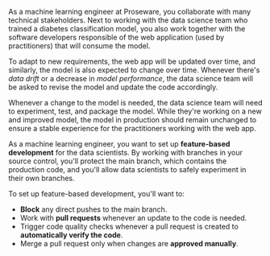As a machine learning engineer at Proseware, you collaborate with many technical stakeholders. Next to working with the data science team who trained a diabetes classification model, you also work together with the software developers responsible of the web application (used by practitioners) that will consume the model.

To adapt to new requirements, the web app will be updated over time, and similarly, the model is also expected to change over time. Whenever there's *data drift* or a decrease in *model performance*, the data science team will be asked to revise the model and update the code accordingly.

Whenever a change to the model is needed, the data science team will need to experiment, test, and package the model. While they're working on a new and improved model, the model in production should remain unchanged to ensure a stable experience for the practitioners working with the web app. 

As a machine learning engineer, you want to set up **feature-based development** for the data scientists. By working with branches in your source control, you'll protect the main branch, which contains the production code, and you'll allow data scientists to safely experiment in their own branches. 

To set up feature-based development, you'll want to:

- **Block** any direct pushes to the main branch.
- Work with **pull requests** whenever an update to the code is needed.
- Trigger code quality checks whenever a pull request is created to **automatically verify the code**.
- Merge a pull request only when changes are **approved manually**.